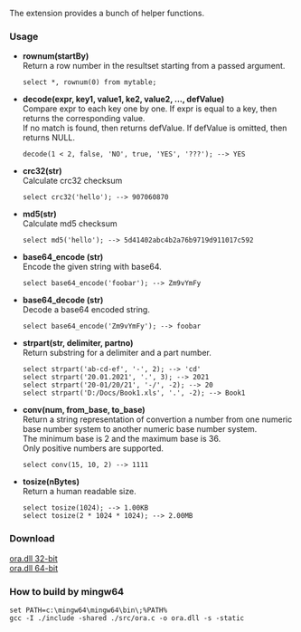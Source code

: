 The extension provides a bunch of helper functions.

### Usage

* **rownum(startBy)**<br>
  Return a row number in the resultset starting from a passed argument.
  ```
  select *, rownum(0) from mytable;
  ```

* **decode(expr, key1, value1, ke2, value2, ..., defValue)**<br>
  Compare expr to each key one by one. If expr is equal to a key, then returns the corresponding value.<br>
  If no match is found, then returns defValue. If defValue is omitted, then returns NULL.
  ```
  decode(1 < 2, false, 'NO', true, 'YES', '???'); --> YES
  ```

* **crc32(str)**<br>
  Calculate crc32 checksum
  ```
  select crc32('hello'); --> 907060870
  ```
* **md5(str)**<br>
  Calculate md5 checksum
  ```
  select md5('hello'); --> 5d41402abc4b2a76b9719d911017c592
  ```

* **base64_encode (str)**<br>
  Encode the given string with base64.
  ```
  select base64_encode('foobar'); --> Zm9vYmFy
  ```

* **base64_decode (str)**<br>
  Decode a base64 encoded string.
  ```
  select base64_encode('Zm9vYmFy'); --> foobar
  ```
* **strpart(str, delimiter, partno)**<br>
  Return substring for a delimiter and a part number.
  ```
  select strpart('ab-cd-ef', '-', 2); --> 'cd'
  select strpart('20.01.2021', '.', 3); --> 2021
  select strpart('20-01/20/21', '-/', -2); --> 20
  select strpart('D:/Docs/Book1.xls', '.', -2); --> Book1
  ```

* **conv(num, from_base, to_base)**<br>
  Return a string representation of convertion a number from one numeric base number system to another numeric base number system.<br>
  The minimum base is 2 and the maximum base is 36.<br>
  Only positive numbers are supported.
  ```
  select conv(15, 10, 2) --> 1111
  ```

* **tosize(nBytes)**<br>
  Return a human readable size.
  ```
  select tosize(1024); --> 1.00KB
  select tosize(2 * 1024 * 1024); --> 2.00MB
  ```

### Download
[ora.dll 32-bit](https://github.com/little-brother/sqlite-extensions/releases/latest/download/ora-x32.zip)<br>
[ora.dll 64-bit](https://github.com/little-brother/sqlite-extensions/releases/latest/download/ora-x64.zip)

### How to build by mingw64
```
set PATH=c:\mingw64\mingw64\bin\;%PATH%
gcc -I ./include -shared ./src/ora.c -o ora.dll -s -static
```